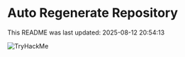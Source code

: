 # Auto Regenerate Repository

This README was last updated: 2025-08-12 20:54:13

 ![TryHackMe](https://tryhackme.com/badge/533634)